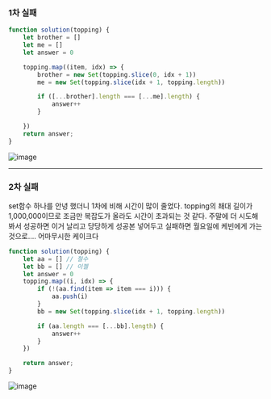 ### 1차 실패
```javascript
function solution(topping) {
    let brother = []
    let me = []
    let answer = 0

    topping.map((item, idx) => {
        brother = new Set(topping.slice(0, idx + 1))
        me = new Set(topping.slice(idx + 1, topping.length))

        if ([...brother].length === [...me].length) {
            answer++
        }

    })
    return answer;
}
```
![image](https://user-images.githubusercontent.com/114973624/205308166-b04375a4-e1e0-4a54-b99a-ed05b5008159.png)

---

### 2차 실패
set함수 하나를 안녕 했더니 1차에 비해 시간이 많이 줄었다. topping의 쵀대 길이가 1,000,000이므로 조금만 복잡도가 올라도 시간이 초과되는 것 같다.
주말에 더 시도해봐서 성공하면 이거 날리고 당당하게 성공본 넣어두고 실패하면 월요일에 케빈에게 가는 것으로.... 
어마무시한 케이크다
```javascript
function solution(topping) {
    let aa = [] // 철수
    let bb = [] // 이젤
    let answer = 0
    topping.map((i, idx) => {
        if (!(aa.find(item => item === i))) {
            aa.push(i)
        }
        bb = new Set(topping.slice(idx + 1, topping.length))

        if (aa.length === [...bb].length) {
            answer++
        }
    })

    return answer;
}
```
![image](https://user-images.githubusercontent.com/114973624/205309658-785c60d5-33b3-49cc-a0b3-263c7e876872.png)
